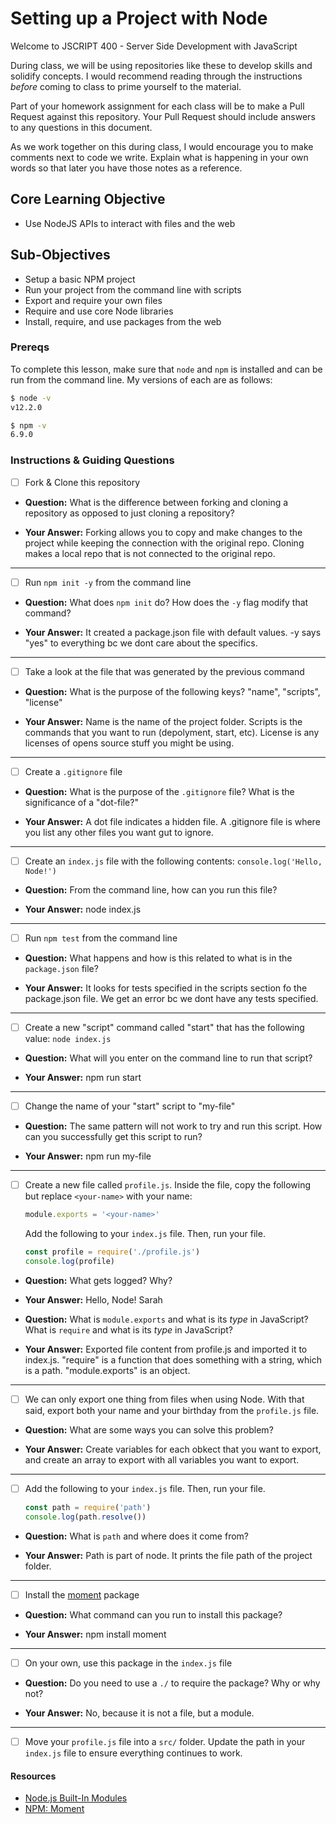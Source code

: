 # Setting up a Project with Node

Welcome to JSCRIPT 400 - Server Side Development with JavaScript

During class, we will be using repositories like these to develop skills and solidify concepts. I would recommend reading through the instructions _before_ coming to class to prime yourself to the material.

Part of your homework assignment for each class will be to make a Pull Request against this repository. Your Pull Request should include answers to any questions in this document.

As we work together on this during class, I would encourage you to make comments next to code we write. Explain what is happening in your own words so that later you have those notes as a reference.

## Core Learning Objective

*	Use NodeJS APIs to interact with files and the web

## Sub-Objectives

* Setup a basic NPM project
* Run your project from the command line with scripts
* Export and require your own files
* Require and use core Node libraries
* Install, require, and use packages from the web

### Prereqs

To complete this lesson, make sure that `node` and `npm` is installed and can be run from the command line. My versions of each are as follows:

```bash
$ node -v
v12.2.0

$ npm -v
6.9.0
```

### Instructions & Guiding Questions

- [ ] Fork & Clone this repository

* **Question:** What is the difference between forking and cloning a repository as opposed to just cloning a repository?

* **Your Answer:** Forking allows you to copy and make changes to the project while keeping the connection with the original repo. Cloning makes a local repo that is not connected to the original repo.

---

- [ ] Run `npm init -y` from the command line

* **Question:** What does `npm init` do? How does the `-y` flag modify that command?

* **Your Answer:** It created a package.json file with default values. -y says "yes" to everything bc we dont care about the specifics.

---

- [ ] Take a look at the file that was generated by the previous command

* **Question:** What is the purpose of the following keys? "name", "scripts", "license"

* **Your Answer:** Name is the name of the project folder. Scripts is the commands that you want to run (depolyment, start, etc). License is any licenses of opens source stuff you might be using.

---

- [ ] Create a `.gitignore` file

* **Question:** What is the purpose of the `.gitignore` file? What is the significance of a "dot-file?"

* **Your Answer:** A dot file indicates a hidden file. A .gitignore file is where you list any other files you want gut to ignore.

---

- [ ] Create an `index.js` file with the following contents: `console.log('Hello, Node!')`

* **Question:** From the command line, how can you run this file?

* **Your Answer:** node index.js

---

- [ ] Run `npm test` from the command line

* **Question:** What happens and how is this related to what is in the `package.json` file? 

* **Your Answer:** It looks for tests specified in the scripts section fo the package.json file. We get an error bc we dont have any tests specified.  

---

- [ ] Create a new "script" command called "start" that has the following value: `node index.js`

* **Question:** What will you enter on the command line to run that script?

* **Your Answer:** npm run start

---

- [ ] Change the name of your "start" script to "my-file"

* **Question:** The same pattern will not work to try and run this script. How can you successfully get this script to run?

* **Your Answer:** npm run my-file

---

- [ ] Create a new file called `profile.js`. Inside the file, copy the following but replace `<your-name>` with your name:
  ```js
  module.exports = '<your-name>'
  ```

  Add the following to your `index.js` file. Then, run your file.
  ```js
  const profile = require('./profile.js')
  console.log(profile)
  ```

* **Question:** What gets logged? Why?

* **Your Answer:** 
Hello, Node! 
Sarah

* **Question:** What is `module.exports` and what is its _type_ in JavaScript? What is `require` and what is its _type_ in JavaScript?

* **Your Answer:** Exported file content from profile.js and imported it to index.js. "require" is a function that does something with a string, which is a path. "module.exports" is an object.

---

- [ ] We can only export one thing from files when using Node. With that said, export both your name and your birthday from the `profile.js` file.

* **Question:** What are some ways you can solve this problem?

* **Your Answer:** Create variables for each obkect that you want to export, and create an array to export with all variables you want to export.

---

- [ ] Add the following to your `index.js` file. Then, run your file.
  ```js
  const path = require('path')
  console.log(path.resolve())
  ```

* **Question:** What is `path` and where does it come from?

* **Your Answer:** Path is part of node. It prints the file path of the project folder.

---

- [ ] Install the [moment](https://www.npmjs.com/package/moment) package

* **Question:** What command can you run to install this package?

* **Your Answer:** npm install moment

---

- [ ] On your own, use this package in the `index.js` file

* **Question:** Do you need to use a `./` to require the package? Why or why not?

* **Your Answer:** No, because it is not a file, but a module.

---

- [ ] Move your `profile.js` file into a `src/` folder. Update the path in your `index.js` file to ensure everything continues to work.

#### Resources

- [Node.js Built-In Modules](https://nodejs.org/dist/latest-v12.x/docs/api/)
- [NPM: Moment](https://www.npmjs.com/package/moment)